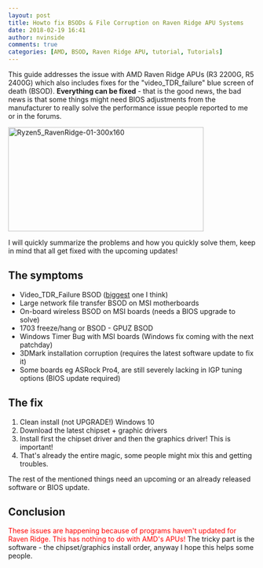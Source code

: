 ```yaml
---
layout: post
title: Howto fix BSODs & File Corruption on Raven Ridge APU Systems
date: 2018-02-19 16:41
author: nvinside
comments: true
categories: [AMD, BSOD, Raven Ridge APU, tutorial, Tutorials]
---
```

This guide addresses the issue with AMD Raven Ridge APUs (R3 2200G, R5 2400G) which also includes fixes for the "video_TDR_failure" blue screen of death (BSOD). <strong>Everything can be fixed</strong> - that is the good news, the bad news is that some things might need BIOS adjustments from the manufacturer to really solve the performance issue people reported to me or in the forums.

<img class="  wp-image-2912 aligncenter" src="https://chefkochblog.files.wordpress.com/2018/02/ryzen5_ravenridge-01-300x160.jpg" alt="Ryzen5_RavenRidge-01-300x160" width="398" height="212" />

<!--more-->

I will quickly summarize the problems and how you quickly solve them, keep in mind that all get fixed with the upcoming updates!

<h2>The symptoms</h2>

<ul>
    <li>Video_TDR_Failure BSOD (<span style="text-decoration:underline;">biggest</span> one I think)</li>
    <li>Large network file transfer BSOD on MSI motherboards</li>
    <li>On-board wireless BSOD on MSI boards (needs a BIOS upgrade to solve)</li>
    <li>1703 freeze/hang or BSOD - GPUZ BSOD</li>
    <li>Windows Timer Bug with MSI boards (Windows fix coming with the next patchday)</li>
    <li>3DMark installation corruption (requires the latest software update to fix it)</li>
    <li>Some boards eg ASRock Pro4, are still severely lacking in IGP tuning options (BIOS update required)</li>
</ul>

<h2>The fix</h2>

<ol>
    <li>Clean install (not UPGRADE!) Windows 10</li>
    <li>Download the latest chipset + graphic drivers</li>
    <li>Install first the chipset driver and then the graphics driver! This is important!</li>
    <li>That's already the entire magic, some people might mix this and getting troubles.</li>
</ol>

The rest of the mentioned things need an upcoming or an already released software or BIOS update.

<h2>Conclusion</h2>

<span style="color:#ff0000;">These issues are happening because of programs haven't updated for Raven Ridge. This has nothing to do with AMD's APUs!</span> The tricky part is the software - the chipset/graphics install order, anyway I hope this helps some people.

